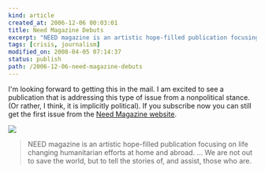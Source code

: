 ```yaml
---
kind: article
created_at: 2006-12-06 00:03:01
title: Need Magazine Debuts
excerpt: "NEED magazine is an artistic hope-filled publication focusing on life changing humanitarian efforts at home and abroad. ... We are not out to save the world, but to tell the stories of, and assist, those who are."
tags: [crisis, journalism]
modified_on: 2008-04-05 07:14:37
status: publish 
path: /2006-12-06-need-magazine-debuts
---
```


I'm looking forward to getting this in the mail. I am excited to see a publication that is addressing this type of issue from a nonpolitical stance. (Or rather, I think, it is implicitly political). If you subscribe now you can still get the first issue from the <a href="http://www.needmagazine.com/" title="Need Magazine website">Need Magazine website</a>. </p>
<img alt=" " src="/static/images/premierecover.jpg" />

<blockquote class="large">NEED magazine is an artistic hope-filled publication focusing on life changing humanitarian efforts at home and abroad. ... We are not out to save the world, but to tell the stories of, and assist, those who are.</blockquote>